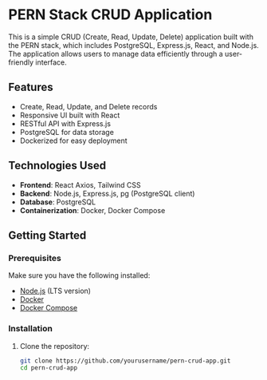 # PERN Stack CRUD Application

This is a simple CRUD (Create, Read, Update, Delete) application built with the PERN stack, which includes PostgreSQL, Express.js, React, and Node.js. The application allows users to manage data efficiently through a user-friendly interface.

## Features

- Create, Read, Update, and Delete records
- Responsive UI built with React
- RESTful API with Express.js
- PostgreSQL for data storage
- Dockerized for easy deployment

## Technologies Used

- **Frontend**: React Axios, Tailwind CSS
- **Backend**: Node.js, Express.js, pg (PostgreSQL client)
- **Database**: PostgreSQL
- **Containerization**: Docker, Docker Compose

## Getting Started

### Prerequisites

Make sure you have the following installed:

- [Node.js](https://nodejs.org/) (LTS version)
- [Docker](https://www.docker.com/)
- [Docker Compose](https://docs.docker.com/compose/)

### Installation

1. Clone the repository:

   ```bash
   git clone https://github.com/yourusername/pern-crud-app.git
   cd pern-crud-app

